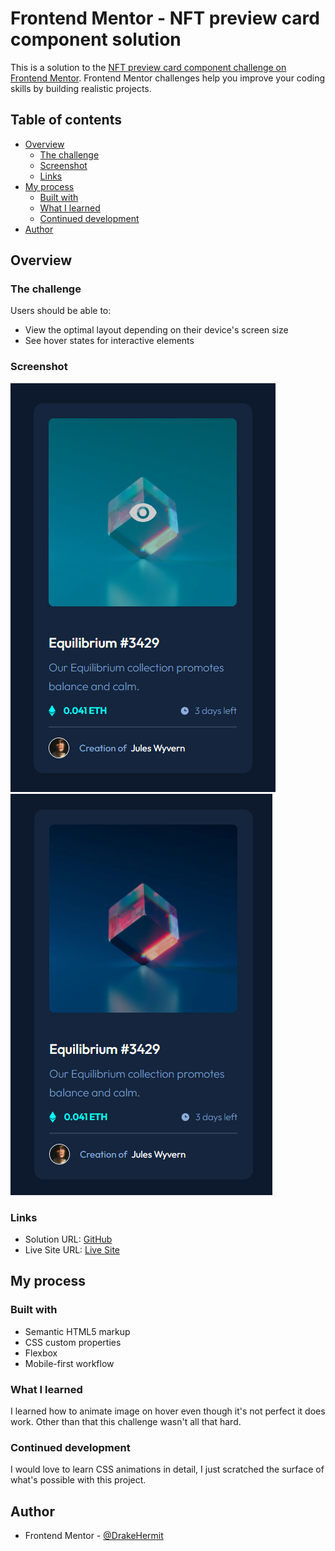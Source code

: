 # Frontend Mentor - NFT preview card component solution

This is a solution to the [NFT preview card component challenge on Frontend Mentor](https://www.frontendmentor.io/challenges/nft-preview-card-component-SbdUL_w0U). Frontend Mentor challenges help you improve your coding skills by building realistic projects. 

## Table of contents

- [Overview](#overview)
  - [The challenge](#the-challenge)
  - [Screenshot](#screenshot)
  - [Links](#links)
- [My process](#my-process)
  - [Built with](#built-with)
  - [What I learned](#what-i-learned)
  - [Continued development](#continued-development)
- [Author](#author)

## Overview

### The challenge

Users should be able to:

- View the optimal layout depending on their device's screen size
- See hover states for interactive elements

### Screenshot

![](./images/desktop-image-hover.png)
![](./images/desktop.png)

### Links

- Solution URL: [GitHub](https://github.com/DrakeHermit/NFT-preview-card)
- Live Site URL: [Live Site](https://drakehermit-nft-preview-card.netlify.app)

## My process

### Built with

- Semantic HTML5 markup
- CSS custom properties
- Flexbox
- Mobile-first workflow

### What I learned

I learned how to animate image on hover even though it's not perfect it does work. Other than that this challenge wasn't all that hard.


### Continued development

I would love to learn CSS animations in detail, I just scratched the surface of what's possible with this project.


## Author

- Frontend Mentor - [@DrakeHermit](https://www.frontendmentor.io/profile/DrakeHermit)